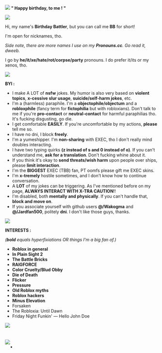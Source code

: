 ![](https://i.postimg.cc/pdbYfkxq/Birthday-Bash-Placeholder-1.png)  **" Happy birthday, to me ! "**

![](https://i.postimg.cc/BnYBjDnn/12c3343b.gif)

Hi, my name's **Birthday Battler**, but you can call me **BB** for short!

I'm open for nicknames, tho.

*Side note, there are more names I use on my **Pronouns.cc**. Go read it, dweeb.*

I go by **he/it/xe/hate/rot/corpse/party** pronouns. I do prefer it/its or my xenos, tho.

![](https://i.postimg.cc/BnYBjDnn/12c3343b.gif)

**BYI :**

- I make A LOT of **nsfw** jokes. My humor is also very based on **violent topics**, **x-cessive slur usage**, **suicide/self-harm jokes**, etc.
- I'm a (harmless) paraphile. I'm a **objectophile/objectum** and a **robloxphile** (fancy term for **fictophilia** but with robloxians). Don't talk to me if you're **pro-contact** or **neutral-contact** for harmful paraphilias tho. It's fucking disgusting, go die.
- I get comfortable **EASILY**. If you're uncomfortable by my actions, **please** tell me so.
- I have no dni, I block **freely**.
- I'm a yumeshipper. I'm **non-sharing** with EXEC, tho I don't really mind doubles interacting.
- I have two typing quirks **(z instead of s and 0 instead of o)**. If you can't understand me, **ask for a translation**. Don't fucking whine about it.
- If you think it's okay to **send threats/wish harm** upon people over ships, please **limit interaction**.
- I'm the **BIGGEST** EXEC (TBB) fan, PT oomfs please gift me EXEC skins.
- I'm **x-tremely** hostile sometimes, and I don't know how to continue conversation.
- A **LOT** of my jokes can be triggering. As I've mentioned before on my page, **ALWAYS INTERACT WITH X-TRA CAUTION**!!
- I'm disabled, both **mentally and physically**. If you can't handle that, **block and move on**.
- If you associate yourself with github users **@/Wakogma** and **@/Jardfan500**, politely **dni**. I don't like those guys, thanks.

![](https://i.postimg.cc/BnYBjDnn/12c3343b.gif)

**INTERESTS :**

*(***bold*** equals hyperfixiations OR things I'm a big fan of.)*

- **Roblox in general**
- **In Plain Sight 2**
- **The Battle Bricks**
- **RAIGFORCE**
- **Color Cruelty/Blud Obby**
- **Die of Death**
- **Flicker**
- **Pressure**
- **Old Roblox myths**
- **Roblox hackers**
- **Minus Elevation**
- Forsaken
- The Robloxia: Until Dawn
- Friday Night Funkin' — Hello John Doe

![](https://i.postimg.cc/BnYBjDnn/12c3343b.gif)

# ![.](https://i.postimg.cc/tJkVLQ14/0e63e6b5.gif)
